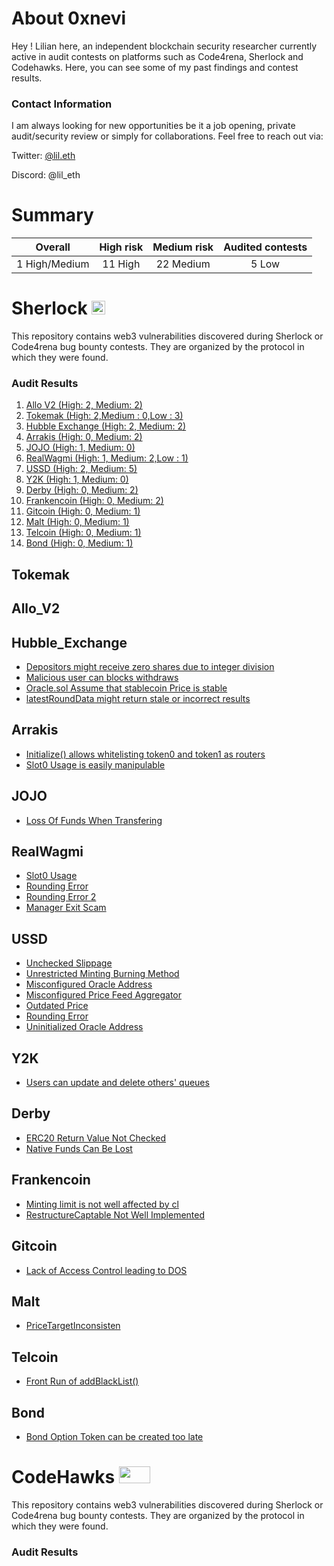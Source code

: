 # About 0xnevi

Hey !  Lilian here, an independent blockchain security researcher currently active in audit contests on platforms such as Code4rena, Sherlock and Codehawks. Here, you can see some of my past findings and contest results.

### Contact Information
I am always looking for new opportunities be it a job opening, private audit/security review or simply for collaborations. Feel free to reach out via:

Twitter: [@lil.eth]([https://twitter.com/nasri13611])

Discord: @lil_eth

# Summary

| Overall | High risk |  Medium risk | Audited contests |
|:--:|:--:|:--:|:--:|
| 1 High/Medium | 11 High | 22 Medium | 5 Low |  

# Sherlock  <img src="https://audits.sherlock.xyz/_next/static/media/sherlock_logo.dc2b3290.svg" width=22 height=22>

This repository contains web3 vulnerabilities discovered during Sherlock or Code4rena bug bounty contests. They are organized by the protocol in which they were found.

### Audit Results

1. [Allo V2 (High: 2, Medium: 2)](#Allo_V2)
2. [Tokemak (High: 2,Medium : 0,Low : 3)](#Tokemak)
3. [Hubble Exchange (High: 2, Medium: 2)](#Hubble_Exchange)
4. [Arrakis (High: 0, Medium: 2)](#Arrakis)
5. [JOJO (High: 1, Medium: 0)](#JOJO)
6. [RealWagmi (High: 1, Medium: 2,Low : 1)](#RealWagmi)
7. [USSD (High: 2, Medium: 5)](#USSD)
8. [Y2K (High: 1, Medium: 0)](#Y2K)
9. [Derby (High: 0, Medium: 2)](#Derby)
10. [Frankencoin (High: 0, Medium: 2)](#Frankencoin)
11. [Gitcoin (High: 0, Medium: 1)](#Gitcoin)
12. [Malt (High: 0, Medium: 1)](#Malt)
13. [Telcoin (High: 0, Medium: 1)](#Telcoin)
14. [Bond (High: 0, Medium: 1)](#Bond)


## Tokemak

## Allo_V2

## Hubble_Exchange
- [Depositors might receive zero shares due to integer division](<https://github.com/nasri136/Findings_Details/blob/main/H_HubbleExchange_ZeroShareReceptionMightHappen.md>)
- [Malicious user can blocks withdraws](<https://github.com/nasri136/Findings_Details/blob/main/H_HubbleExchange_WithdrawalBreakPoint.md>)
- [Oracle.sol Assume that stablecoin Price is stable](<https://github.com/nasri136/Findings_Details/blob/main/M_HubbleExchange_StablePriceAssumption.md>)
- [latestRoundData might return stale or incorrect results](<https://github.com/nasri136/Findings_Details/blob/main/M_HubbleExchange_StalePrice.md>) 




## Arrakis
- [Initialize() allows whitelisting token0 and token1 as routers](<https://github.com/nasri136/Findings_Details/blob/main/M_Arrakis_Token0_1_WhitelistIsIneffective.md>)
- [Slot0 Usage is easily manipulable](<https://github.com/nasri136/Findings_Details/blob/main/M_Arrakis_Slot0.md>)

## JOJO

- [Loss Of Funds When Transfering](<https://github.com/nasri136/Findings_Details/blob/main/H_JOJO_LossOfFundsWhenTransfering.md>)

## RealWagmi

- [Slot0 Usage](<https://github.com/nasri136/Findings_Details/blob/main/H_RealWagmi_Slot0Usage.md>)
- [Rounding Error](<https://github.com/nasri136/Findings_Details/blob/main/M_RealWagmi_RoundingError.md>)
- [Rounding Error 2](<https://github.com/nasri136/Findings_Details/blob/main/M_RealWagmi_RoundingError2.md>)
- [Manager Exit Scam](<https://github.com/nasri136/Findings_Details/blob/main/L_RealWagmi_ManagerExit.md>)

## USSD

- [Unchecked Slippage](<https://github.com/nasri136/Findings_Details/blob/main/H_USSD_UncheckedSlippage.md>)
- [Unrestricted Minting Burning Method](<https://github.com/nasri136/Findings_Details/blob/main/H_USSD_UnrestrictedMintingBurningMethod.md>)
- [Misconfigured Oracle Address](<https://github.com/nasri136/Findings_Details/blob/main/M_USSD_Misconfigured%20Oracle%20Address.md>)
- [Misconfigured Price Feed Aggregator](<https://github.com/nasri136/Findings_Details/blob/main/M_USSD_Misconfigured%20Price%20Feed%20Aggregator.md>)
- [Outdated Price](<https://github.com/nasri136/Findings_Details/blob/main/M_USSD_OutdatedPrice.md>)
- [Rounding Error](<https://github.com/nasri136/Findings_Details/blob/main/M_USSD_RoundingError.md>)
- [Uninitialized Oracle Address](<https://github.com/nasri136/Findings_Details/blob/main/M_USSD_Uninitialized%20Oracle%20Address.md>)

## Y2K

- [Users can update and delete others' queues](<https://github.com/nasri136/Findings_Details/blob/main/H_Y2K_Users%20can%20update%20and%20delete%20others%20queues.md>)

## Derby

- [ERC20 Return Value Not Checked](<https://github.com/nasri136/Findings_Details/blob/main/M_Derby_ERC20%20Return%20Value%20Not%20Checked.md>)
- [Native Funds Can Be Lost](<https://github.com/nasri136/Findings_Details/blob/main/M_Derby_Native%20Funds%20Can%20Be%20Lost.md>)

## Frankencoin

- [Minting limit is not well affected by cl](<https://github.com/nasri136/Findings_Details/blob/main/M_Frankencoin_Minting%20limit%20is%20not%20well%20affected%20by%20cl.md>)
- [RestructureCaptable Not Well Implemented](<https://github.com/nasri136/Findings_Details/blob/main/M_Frankencoin_RestructureCaptable%20Not%20Well%20Implemented>)

## Gitcoin

- [Lack of Access Control leading to DOS](<https://github.com/nasri136/Findings_Details/blob/main/M_Gitcoin_Lack%20of%20Access%20Control%20leading%20to%20DOS.md>)

## Malt

- [PriceTargetInconsisten](<https://github.com/nasri136/Findings_Details/blob/main/M_Malt_PriceTargetInconsisten.md>)

## Telcoin

- [Front Run of addBlackList()](<https://github.com/nasri136/Findings_Details/blob/main/M_Telcoin_Front%20Run%20of%20addBlackList().md>)

## Bond

- [Bond Option Token can be created too late](<https://github.com/nasri136/Findings_Details/blob/main/M_Bond_BondsCreatedTooLate.md>)


# CodeHawks <img src="https://res.cloudinary.com/droqoz7lg/image/upload/v1689080263/snhkgvtsidryjdtx0pce.png" width=50 height=27>

This repository contains web3 vulnerabilities discovered during Sherlock or Code4rena bug bounty contests. They are organized by the protocol in which they were found.

### Audit Results
